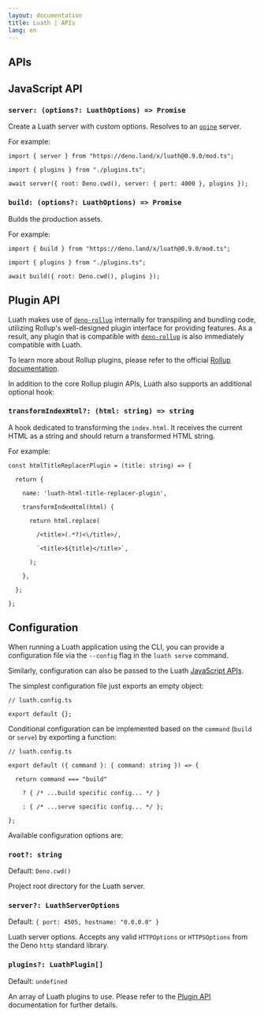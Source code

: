 ```yaml
---
layout: documentation
title: Luath | APIs
lang: en
---
```


<main class="main doc-main">
  <section class="section">
    <h1 id="getting-started">APIs</h1>
    <section class="subsection">
      <h2 id="javascript-api">JavaScript API</h2>
      <h3><code>server: (options?: LuathOptions) => Promise</code></h3>
      <p>Create a Luath server with custom options. Resolves to an <a href="https://github.com/asos-craigmorten/opine"><code>opine</code></a> server.</p>
      <p>For example:</p>
      <pre><code>import { server } from "https://deno.land/x/luath@0.9.0/mod.ts";
      <br />import { plugins } from "./plugins.ts";
      <br />await server({ root: Deno.cwd(), server: { port: 4000 }, plugins });</code></pre>
      <h3><code>build: (options?: LuathOptions) => Promise</code></h3>
      <p>Builds the production assets.</p>
      <p>For example:</p>
      <pre><code>import { build } from "https://deno.land/x/luath@0.9.0/mod.ts";
      <br />import { plugins } from "./plugins.ts";
      <br />await build({ root: Deno.cwd(), plugins });</code></pre>
    </section>
    <section class="subsection">
      <h2 id="plugin-api">Plugin API</h2>
      <p>Luath makes use of <a href="https://github.com/cmorten/deno-rollup/"><code>deno-rollup</code></a> internally for transpiling and bundling code, utilizing Rollup's well-designed plugin interface for providing features. As a result, any plugin that is compatible with <a href="https://github.com/cmorten/deno-rollup/"><code>deno-rollup</code></a> is also immediately compatible with Luath.</p>
      <p>To learn more about Rollup plugins, please refer to the official <a href="https://rollupjs.org">Rollup documentation</a>.</p>
      <p>In addition to the core Rollup plugin APIs, Luath also supports an additional optional hook:</p>
      <h3><code>transformIndexHtml?: (html: string) => string</code></h3>
      <p>A hook dedicated to transforming the <code>index.html</code>. It receives the current HTML as a string and should return a transformed HTML string.</p>
      <p>For example:</p>
      <pre><code>const htmlTitleReplacerPlugin = (title: string) => {
      <br />  return {
      <br />    name: 'luath-html-title-replacer-plugin',
      <br />    transformIndexHtml(html) {
      <br />      return html.replace(
      <br />        /&lt;title&gt;(.*?)&lt;\/title&gt;/,
      <br />        `&lt;title&gt;${title}&lt;/title&gt;`,
      <br />      );
      <br />    },
      <br />  };
      <br />};</code></pre>
    </section>
    <section class="subsection">
      <h2 id="configuration">Configuration</h2>
      <p>When running a Luath application using the CLI, you can provide a configuration file via the <code>--config</code> flag in the <code>luath serve</code> command.</p>
      <p>Similarly, configuration can also be passed to the Luath <a href="/luath/apis#javascript-apis">JavaScript APIs</a>.</p>
      <p>The simplest configuration file just exports an empty object:</p>
      <pre><code>// luath.config.ts
      <br />export default {};</code></pre>
      <p>Conditional configuration can be implemented based on the <code>command</code> (<code>build</code> or <code>serve</code>) by exporting a function:</p>
      <pre><code>// luath.config.ts
      <br />export default ({ command }: { command: string }) => {
      <br />  return command === "build"
      <br />    ? { /* ...build specific config... */ }
      <br />    : { /* ...serve specific config... */ };
      <br />};</code></pre>
      <p>Available configuration options are:</p>
      <h3><code>root?: string</code></h3>
      <p>Default: <code>Deno.cwd()</code></p>
      <p>Project root directory for the Luath server.</p>
      <h3><code>server?: LuathServerOptions</code></h3>
      <p>Default: <code>{ port: 4505, hostname: "0.0.0.0" }</code></p>
      <p>Luath server options. Accepts any valid <code>HTTPOptions</code> or <code>HTTPSOptions</code> from the Deno <code>http</code> standard library.</p>
      <h3><code>plugins?: LuathPlugin[]</code></h3>
      <p>Default: <code>undefined</code></p>
      <p>An array of Luath plugins to use. Please refer to the <a href="/luath/apis#plugin-api">Plugin API</a> documentation for further details.</p>
    </section>
  </section>
</main>
